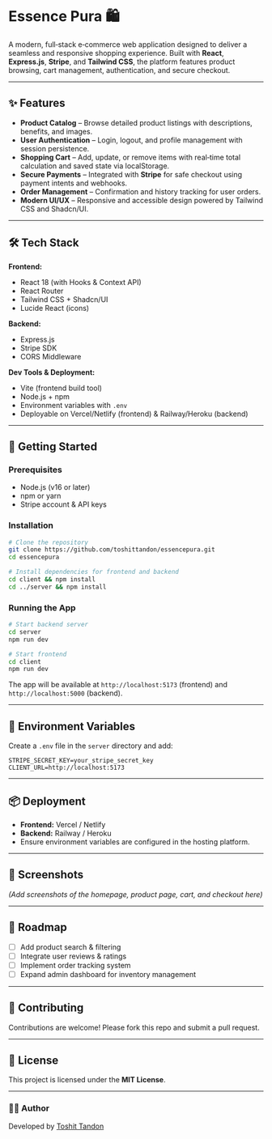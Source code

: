 # Essence Pura 🛍️

A modern, full‑stack e‑commerce web application designed to deliver a seamless and responsive shopping experience. Built with **React**, **Express.js**, **Stripe**, and **Tailwind CSS**, the platform features product browsing, cart management, authentication, and secure checkout.

---

## ✨ Features

* **Product Catalog** – Browse detailed product listings with descriptions, benefits, and images.
* **User Authentication** – Login, logout, and profile management with session persistence.
* **Shopping Cart** – Add, update, or remove items with real‑time total calculation and saved state via localStorage.
* **Secure Payments** – Integrated with **Stripe** for safe checkout using payment intents and webhooks.
* **Order Management** – Confirmation and history tracking for user orders.
* **Modern UI/UX** – Responsive and accessible design powered by Tailwind CSS and Shadcn/UI.

---

## 🛠️ Tech Stack

**Frontend:**

* React 18 (with Hooks & Context API)
* React Router
* Tailwind CSS + Shadcn/UI
* Lucide React (icons)

**Backend:**

* Express.js
* Stripe SDK
* CORS Middleware

**Dev Tools & Deployment:**

* Vite (frontend build tool)
* Node.js + npm
* Environment variables with `.env`
* Deployable on Vercel/Netlify (frontend) & Railway/Heroku (backend)

---

## 🚀 Getting Started

### Prerequisites

* Node.js (v16 or later)
* npm or yarn
* Stripe account & API keys

### Installation

```bash
# Clone the repository
git clone https://github.com/toshittandon/essencepura.git
cd essencepura

# Install dependencies for frontend and backend
cd client && npm install
cd ../server && npm install
```

### Running the App

```bash
# Start backend server
cd server
npm run dev

# Start frontend
cd client
npm run dev
```

The app will be available at `http://localhost:5173` (frontend) and `http://localhost:5000` (backend).

---

## 🔑 Environment Variables

Create a `.env` file in the `server` directory and add:

```env
STRIPE_SECRET_KEY=your_stripe_secret_key
CLIENT_URL=http://localhost:5173
```

---

## 📦 Deployment

* **Frontend:** Vercel / Netlify
* **Backend:** Railway / Heroku
* Ensure environment variables are configured in the hosting platform.

---

## 📸 Screenshots

*(Add screenshots of the homepage, product page, cart, and checkout here)*

---

## 📖 Roadmap

* [ ] Add product search & filtering
* [ ] Integrate user reviews & ratings
* [ ] Implement order tracking system
* [ ] Expand admin dashboard for inventory management

---

## 🤝 Contributing

Contributions are welcome! Please fork this repo and submit a pull request.

---

## 📄 License

This project is licensed under the **MIT License**.

---

### 👨‍💻 Author

Developed by [Toshit Tandon](https://github.com/toshittandon)
